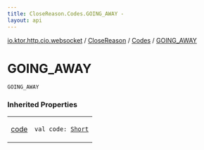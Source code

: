 ```yaml
---
title: CloseReason.Codes.GOING_AWAY - 
layout: api
---
```


<div class='api-docs-breadcrumbs'><a href="../../index.html">io.ktor.http.cio.websocket</a> / <a href="../index.html">CloseReason</a> / <a href="index.html">Codes</a> / <a href="./-g-o-i-n-g_-a-w-a-y.html">GOING_AWAY</a></div>

# GOING_AWAY

<div class="signature"><code><span class="identifier">GOING_AWAY</span></code></div>

### Inherited Properties

<table class="api-docs-table">
<tbody>
<tr>
<td markdown="1">

<a href="code.html">code</a>


</td>
<td markdown="1">
<div class="signature"><code><span class="keyword">val </span><span class="identifier">code</span><span class="symbol">: </span><a href="https://kotlinlang.org/api/latest/jvm/stdlib/kotlin/-short/index.html"><span class="identifier">Short</span></a></code></div>

</td>
</tr>
</tbody>
</table>
